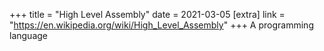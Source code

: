 +++
title = "High Level Assembly"
date = 2021-03-05
[extra]
link = "https://en.wikipedia.org/wiki/High_Level_Assembly"
+++
A programming language

